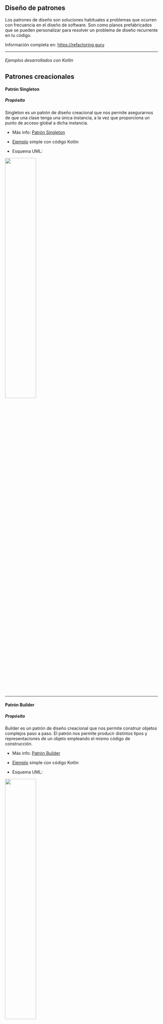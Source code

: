 ## Diseño de patrones

Los patrones de diseño son soluciones habituales a problemas que ocurren con frecuencia en el diseño de software. Son como planos prefabricados que se pueden personalizar para resolver un problema de diseño recurrente en tu código.

Información completa en: <a href="https://refactoring.guru/es/design-patterns">https://refactoring.guru</a>

<hr>

###### Ejemplos desarrollados con Kotlin

## Patrones creacionales

#### Patrón Singleton
##### Propósito
Singleton es un patrón de diseño creacional que nos permite asegurarnos de que una clase tenga una única instancia, a la vez que proporciona un punto de acceso global a dicha instancia.

- Más info: <a href="https://refactoring.guru/es/design-patterns/singleton">Patrón Singleton</a>

- <a href="https://github.com/JorgeAgulloM/DesignPatternsKotlin/blob/main/app/src/main/java/com/softyorch/designpatterns/creational/Singelton.kt">Ejemplo</a> simple con código Kotlin

- Esquema UML:

<img height="45%" width="auto" src ="https://refactoring.guru/images/patterns/diagrams/singleton/structure-es.png">

<hr>

#### Patrón Builder
##### Propósito
Builder es un patrón de diseño creacional que nos permite construir objetos complejos paso a paso. El patrón nos permite producir distintos tipos y representaciones de un objeto empleando el mismo código de construcción. 

- Más info: <a href="https://refactoring.guru/es/design-patterns/builder">Patrón Builder</a>

- <a href="https://github.com/JorgeAgulloM/DesignPatternsKotlin/tree/main/app/src/main/java/com/softyorch/designpatterns/creational/builder">Ejemplo</a> simple con código Kotlin

- Esquema UML:

<img height="45%" width="auto" src ="https://refactoring.guru/images/patterns/diagrams/builder/structure.png">

<hr>

#### Patrón Factory Method
##### Propósito
Factory Method es un patrón de diseño creacional que proporciona una interfaz para crear objetos en una superclase, mientras permite a las subclases alterar el tipo de objetos que se crearán.

- Más info: <a href="https://refactoring.guru/es/design-patterns/factory-method">Patrón Factory Method</a>

- <a href="https://github.com/JorgeAgulloM/DesignPatternsKotlin/tree/main/app/src/main/java/com/softyorch/designpatterns/creational/factoryMethod">Ejemplo</a> simple con código Kotlin

- Esquema UML:

<img height="45%" width="auto" src ="https://refactoring.guru/images/patterns/diagrams/factory-method/structure-indexed.png?id=4c603207859ca1f939b17b60a3a2e9e0">

<hr>

#### Patrón Prototype
##### Propósito
Prototype es un patrón de diseño creacional que nos permite copiar objetos existentes sin que el código dependa de sus clases.

- Más info: <a href="https://refactoring.guru/es/design-patterns/prototype">Patrón Prototype</a>

- <a href="https://github.com/JorgeAgulloM/DesignPatternsKotlin/tree/main/app/src/main/java/com/softyorch/designpatterns/creational/pototype">Ejemplo</a> simple con código Kotlin

- Esquema UML:

<img height="45%" width="auto" src ="https://refactoring.guru/images/patterns/diagrams/prototype/structure-indexed.png">

<hr>

## Patrones estructurales

#### Patrón Adapter
##### Propósito
Adapter es un patrón de diseño estructural que permite la colaboración entre objetos con interfaces incompatibles.

- Más info: <a href="https://refactoring.guru/es/design-patterns/adapter">Patrón Adapter</a>

- <a href="https://github.com/JorgeAgulloM/DesignPatternsKotlin/tree/main/app/src/main/java/com/softyorch/designpatterns/structuralPatterns/adapter">Ejemplo</a> simple con código Kotlin

- Esquema UML:

<img height="45%" width="auto" src ="https://refactoring.guru/images/patterns/diagrams/adapter/structure-object-adapter-indexed.png?id=a20b311948b361a058097e5bcdbf067a">

<hr>

#### Patrón Bridge
##### Propósito
Bridge es un patrón de diseño estructural que te permite dividir una clase grande, o un grupo de clases estrechamente relacionadas, en dos jerarquías separadas (abstracción e implementación) que pueden desarrollarse independientemente la una de la otra.

- Más info: <a href="https://refactoring.guru/es/design-patterns/bridge">Patrón Bridge</a>

- <a href="https://github.com/JorgeAgulloM/DesignPatternsKotlin/tree/main/app/src/main/java/com/softyorch/designpatterns/structuralPatterns/bridge">Ejemplo</a> simple con código Kotlin

- Esquema UML:

<img height="45%" width="auto" src ="https://refactoring.guru/images/patterns/diagrams/bridge/structure-es-indexed.png">

<hr>

#### Patrón Composite
##### Propósito
Composite es un patrón de diseño estructural que te permite componer objetos en estructuras de árbol y trabajar con esas estructuras como si fueran objetos individuales.

- Más info: <a href="https://refactoring.guru/es/design-patterns/composite">Patrón Composite</a>

- <a href="https://github.com/JorgeAgulloM/DesignPatternsKotlin/tree/main/app/src/main/java/com/softyorch/designpatterns/structuralPatterns/composite">Ejemplo</a> simple con código Kotlin

- Esquema UML:

<img height="45%" width="auto" src ="https://refactoring.guru/images/patterns/diagrams/composite/structure-es-indexed.png">

<hr>

#### Patrón Decorator
##### Propósito
Decorator es un patrón de diseño estructural que te permite añadir funcionalidades a objetos colocando estos objetos dentro de objetos encapsuladores especiales que contienen estas funcionalidades.

- Más info: <a href="https://refactoring.guru/es/design-patterns/decorator">Patrón Decorator</a>

- <a href="https://github.com/JorgeAgulloM/DesignPatternsKotlin/tree/main/app/src/main/java/com/softyorch/designpatterns/structuralPatterns/decorator">Ejemplo</a> simple con código Kotlin

- Esquema UML:

<img height="45%" width="auto" src ="https://refactoring.guru/images/patterns/diagrams/decorator/structure-indexed.png">

<hr>

#### Patrón Facade
##### Propósito
Facade es un patrón de diseño estructural que proporciona una interfaz simplificada a una biblioteca, un framework o cualquier otro grupo complejo de clases.

- Más info: <a href="https://refactoring.guru/es/design-patterns/facade">Patrón Facade</a>

- <a href="https://github.com/JorgeAgulloM/DesignPatternsKotlin/tree/main/app/src/main/java/com/softyorch/designpatterns/structuralPatterns/facade">Ejemplo</a> simple con código Kotlin

- Esquema UML:

<img height="45%" width="auto" src ="https://refactoring.guru/images/patterns/diagrams/facade/structure-indexed.png">

<hr>

#### Patrón Flyweight
##### Propósito
Flyweight es un patrón de diseño estructural que te permite mantener más objetos dentro de la cantidad disponible de RAM compartiendo las partes comunes del estado entre varios objetos en lugar de mantener toda la información en cada objeto.

- Más info: <a href="https://refactoring.guru/es/design-patterns/flyweight">Patrón Flyweight</a>

- <a href="https://github.com/JorgeAgulloM/DesignPatternsKotlin/tree/main/app/src/main/java/com/softyorch/designpatterns/structuralPatterns/flyweight">Ejemplo</a> simple con código Kotlin

- Esquema UML:

<img height="45%" width="auto" src ="https://refactoring.guru/images/patterns/diagrams/flyweight/structure-indexed.png">

<hr>
